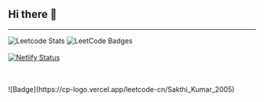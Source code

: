## Hi there 👋
---

![Leetcode Stats](https://leetcard.jacoblin.cool/Sakthi_Kumar_2005?theme=dark&ext=contest)  <img src="https://leetcode-badge-showcase.vercel.app/api?username=Sakthi_Kumar_2005&animated=true" alt="LeetCode Badges"/> 
<br/>
<br/>
[![Netlify Status](https://api.netlify.com/api/v1/badges/cb52fe0e-a248-4c82-bb7a-d978512b92c0/deploy-status)](https://app.netlify.com/sites/portfolio-sakthikumar/deploys)

<br/>
<br/>
![Badge](https://cp-logo.vercel.app/leetcode-cn/Sakthi_Kumar_2005)
<!--
**sakthi-2005/sakthi-2005** is a ✨ _special_ ✨ repository because its `README.md` (this file) appears on your GitHub profile.

Here are some ideas to get you started:

- 🔭 I’m currently working on ...
- 🌱 I’m currently learning ...
- 👯 I’m looking to collaborate on ...
- 🤔 I’m looking for help with ...
- 💬 Ask me about ...
- 📫 How to reach me: ...
- 😄 Pronouns: ...
- ⚡ Fun fact: ...
-->
